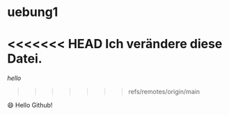 # uebung1

<<<<<<< HEAD
Ich verändere diese Datei.
=======
*hello*
>>>>>>> refs/remotes/origin/main

:smile:
Hello Github!
